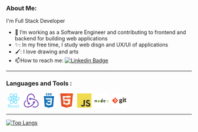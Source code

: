 
### About Me: <br/>
I'm Full Stack Developer
- 👀 I’m working as a Software Engineer and contributing to frontend and backend for building web applications
- ✨: In my free time, I study web disgn and UX/UI of applications
- 🖌️: I love drawing and arts
- :mailbox:How to reach me: [![Linkedin Badge](https://img.shields.io/badge/-Anna-blue?style=flat&logo=Linkedin&logoColor=white)](www.linkedin.com/in/anna-kravchuk-467716276)

<hr/>

### Languages and Tools :

<div>
 <!--- <img src="https://github.com/devicons/devicon/blob/master/icons/java/java-original-wordmark.svg" title="Java" alt="Java" width="40" height="40"/>&nbsp; --->
  <img src="https://github.com/devicons/devicon/blob/master/icons/react/react-original-wordmark.svg" title="React" alt="React" width="40" height="40"/>&nbsp;
<!---  <img src="https://github.com/devicons/devicon/blob/master/icons/materialui/materialui-original.svg" title="Material UI" alt="Material UI" width="40" height="40"/>&nbsp;-->
  <img src="https://github.com/devicons/devicon/blob/master/icons/redux/redux-original.svg" title="Redux" alt="Redux " width="40" height="40"/>&nbsp;
  <img src="https://github.com/devicons/devicon/blob/master/icons/css3/css3-plain-wordmark.svg"  title="CSS3" alt="CSS" width="40" height="40"/>&nbsp;
  <img src="https://github.com/devicons/devicon/blob/master/icons/html5/html5-original.svg" title="HTML5" alt="HTML" width="40" height="40"/>&nbsp;
  <img src="https://github.com/devicons/devicon/blob/master/icons/javascript/javascript-original.svg" title="JavaScript" alt="JavaScript" width="40" height="40"/>&nbsp;
<!--   <img src="https://github.com/devicons/devicon/blob/master/icons/firebase/firebase-plain-wordmark.svg" title="Firebase" alt="Firebase" width="40" height="40"/>&nbsp; -->
<!--   <img src="https://github.com/devicons/devicon/blob/master/icons/gatsby/gatsby-original.svg" title="Gatsby"  alt="Gatsby" width="40" height="40"/>&nbsp; -->
<!--   <img src="https://github.com/devicons/devicon/blob/master/icons/mysql/mysql-original-wordmark.svg" title="MySQL"  alt="MySQL" width="40" height="40"/>&nbsp; -->
  <img src="https://github.com/devicons/devicon/blob/master/icons/nodejs/nodejs-original-wordmark.svg" title="NodeJS" alt="NodeJS" width="40" height="40"/>&nbsp;
<!--   <img src="https://github.com/devicons/devicon/blob/master/icons/amazonwebservices/amazonwebservices-plain-wordmark.svg" title="AWS" alt="AWS" width="40" height="40"/>&nbsp; -->
  <img src="https://github.com/devicons/devicon/blob/master/icons/git/git-original-wordmark.svg" title="Git" **alt="Git" width="40" height="40"/>
</div>

<hr/>

<!---
### :fire: My Status :

[![GitHub Streak](http://github-readme-streak-stats.herokuapp.com?user=ANNA124kr&theme=dark&background=000000)](https://git.io/streak-stats)

--->

[![Top Langs](https://github-readme-stats.vercel.app/api/top-langs/?username=ANNA124kr&layout=compact&theme=vision-friendly-dark)](https://github.com/anuraghazra/github-readme-stats)


<!---
ANNA124kr/ANNA124kr is a ✨ special ✨ repository because its `README.md` (this file) appears on your GitHub profile.
You can click the Preview link to take a look at your changes.
--->
